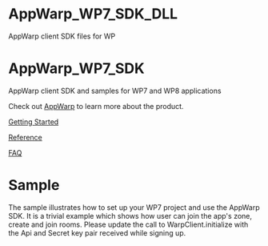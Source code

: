 AppWarp_WP7_SDK_DLL
===================

AppWarp client SDK files for WP

AppWarp_WP7_SDK
===============

AppWarp client SDK and samples for WP7 and WP8 applications

Check out [AppWarp](http://appwarp.shephertz.com/) to learn more about the product.

[Getting Started](https://github.com/shephertz/AppWarp_WP7_SDK_DLL/wiki/Getting-Started)

[Reference](https://github.com/shephertz/AppWarp_WP7_SDK_DLL/wiki/Reference)

[FAQ](https://github.com/shephertz/AppWarp_JAVA_SDK_JAR/wiki/FAQ)

Sample
========
The sample illustrates how to set up your WP7 project and use the AppWarp SDK. It is a trivial example which shows how user can join the app's zone, create and join
rooms.
Please update the call to WarpClient.initialize with the Api and Secret key pair received while signing up.
